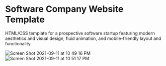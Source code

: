 # Software Company Website Template
<p>HTML/CSS template for a prospective software startup featuring modern aesthetics and visual design, fluid animation, and mobile-friendly layout and functionality.</p>

![Screen Shot 2021-09-11 at 10 49 16 PM](https://user-images.githubusercontent.com/89939389/132973240-80e2e827-5f4e-48b6-a0e9-3a2e12446e3c.png)
![Screen Shot 2021-09-11 at 10 51 17 PM](https://user-images.githubusercontent.com/89939389/132973245-9a039cf6-5f24-45ab-b50e-dcc0454e6ced.png)
